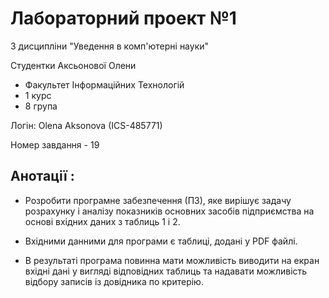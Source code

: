 # Лабораторний проект №1
З дисципліни "Уведення в комп'ютерні науки"

Студентки Аксьонової Олени
- Факультет Інформаційних Технологій 
- 1 курс
- 8 група

Логін: Olena Aksonova (ICS-485771)

Номер завдання - 19
## Анотації :
- Розробити програмне забезпечення (ПЗ), яке вирішує задачу розрахунку і аналізу показників основних
засобів підприємства на основі вхідних даних з таблиць 1 і 2.

- Вхідними данними для програми є таблиці, додані у PDF файлі.

- В результаті програма повинна мати можливість виводити на екран вхідні дані у вигляді
відповідних таблиць та надавати можливість відбору записів із довідника по
критерію.
